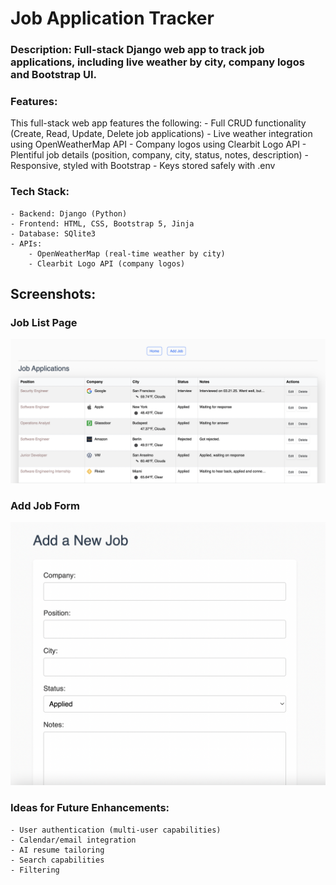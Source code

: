 # Job Application Tracker 
### Description: Full-stack Django web app to track job applications, including live weather by city, company logos and Bootstrap UI. 

### Features:
This full-stack web app features the following:
    - Full CRUD functionality (Create, Read, Update, Delete job applications)
    - Live weather integration using OpenWeatherMap API
    - Company logos using Clearbit Logo API
    - Plentiful job details (position, company, city, status, notes, description)
    - Responsive, styled with Bootstrap
    - Keys stored safely with .env

### Tech Stack:
    - Backend: Django (Python)
    - Frontend: HTML, CSS, Bootstrap 5, Jinja
    - Database: SQlite3
    - APIs:
        - OpenWeatherMap (real-time weather by city)
        - Clearbit Logo API (company logos)

## Screenshots:

### Job List Page
![Job List](screenshots/job_list.png)

### Add Job Form
![Add Job](screenshots/add_job.png)

### Ideas for Future Enhancements:
    - User authentication (multi-user capabilities)
    - Calendar/email integration 
    - AI resume tailoring
    - Search capabilities
    - Filtering


